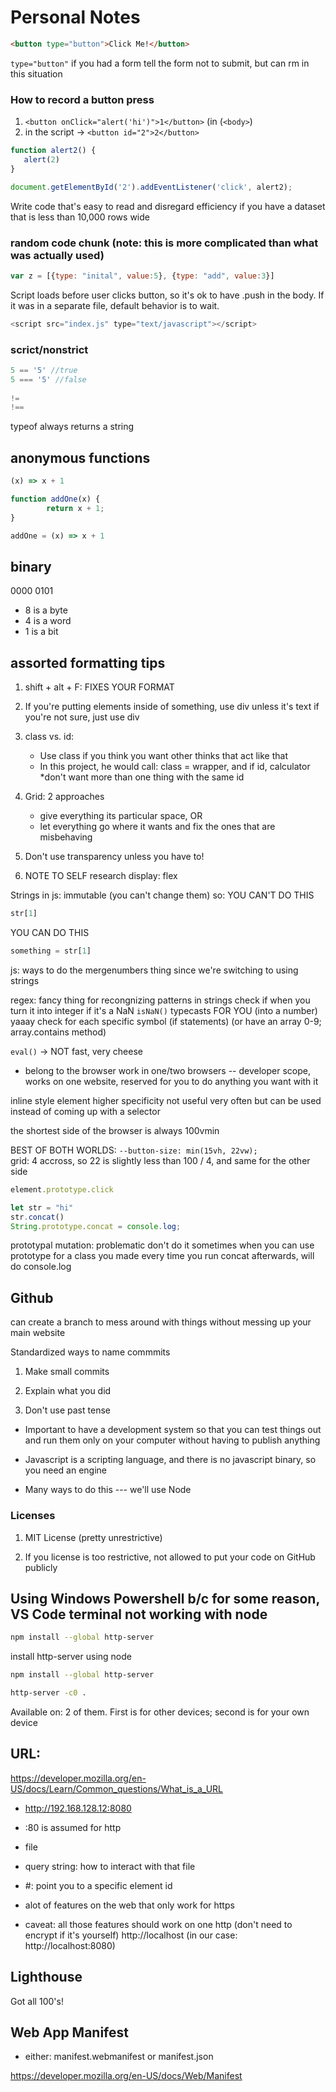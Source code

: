 # Personal Notes  

```html
<button type="button">Click Me!</button>
```            
`type="button"` if you had a form tell the form not to submit, but can rm in this situation
### How to record a button press ###
1. `<button onClick="alert('hi')">1</button>` (in (`<body>`)
2. in the script -> `<button id="2">2</button>`
 ```js   
function alert2() {
    alert(2)
}

document.getElementById('2').addEventListener('click', alert2);
```

        
Write code that's easy to read and disregard efficiency if you have a dataset that is less than 10,000 rows wide

### random code chunk (note: this is more complicated than what was actually used)
```js
var z = [{type: "inital", value:5}, {type: "add", value:3}]            
```

Script loads before user clicks button, so it's ok to have .push in the body. If it was in a separate file, default behavior is to wait.

```js 
<script src="index.js" type="text/javascript"></script>
```

### scrict/nonstrict ###
```js
5 == '5' //true   
5 === '5' //false
    
!=
!==
```
typeof always returns a string

## anonymous functions ##
```js
(x) => x + 1

function addOne(x) {
        return x + 1;
}

addOne = (x) => x + 1
```
## binary ##

0000 0101

- 8 is a byte
- 4 is a word
- 1 is a bit

## assorted formatting tips ##
1. shift + alt + F: FIXES YOUR FORMAT

2. If you're putting elements inside of something, use div
unless it's text
if you're not sure, just use div

3. class vs. id:
    - Use class if you think you want other thinks that act like that
    -  In this project, he would call: class = wrapper, and if id, calculator
*don't want more than one thing with the same id

4. Grid: 2 approaches
    - give everything its particular space, OR
    - let everything go where it wants and fix the ones that are misbehaving
    
5. Don't use transparency unless you have to!

6. NOTE TO SELF research display: flex

Strings in js: immutable (you can't change them) so:
YOU CAN'T DO THIS
```js
str[1]
```
YOU CAN DO THIS
```js
something = str[1]
``` 

js: ways to do the mergenumbers thing since we're switching to using strings

regex: fancy thing for recongnizing patterns in strings
check if when you turn it into integer if it's a NaN
`isNaN()`        typecasts FOR YOU (into a number) yaaay
check for each specific symbol (if statements)
    (or have an array 0-9; array.contains method)

`eval()` -> NOT fast, very cheese

- belong to the browser work in one/two browsers
-- developer scope, works on one website, reserved for you to do anything you want with it

inline style element
            higher specificity
            not useful very often but can be used instead of coming up with a selector

the shortest side of the browser is always 100vmin

BEST OF BOTH WORLDS:
`--button-size: min(15vh, 22vw);`            
            grid: 4 accross, so 22 is slightly less than 100 / 4, and same for the other side

```javascript
element.prototype.click 

let str = "hi"
str.concat()
String.prototype.concat = console.log;
```
prototypal mutation: problematic
don't do it
sometimes when you can use prototype for a class you made
every time you run concat afterwards, will do console.log

## Github  ##
can create a branch to mess around with things without messing up your main website

Standardized ways to name commmits
1. Make small commits

2. Explain what you did

3. Don't use past tense

- Important to have a development system so that you can test things out and run them only on your computer without having to publish anything

- Javascript is a scripting language, and there is no javascript binary, so you need an engine

- Many ways to do this --- we'll use Node

### Licenses ###
1. MIT License (pretty unrestrictive)

2. If you license is too restrictive, not allowed to put your code on GitHub publicly

## Using Windows Powershell b/c for some reason, VS Code terminal not working with node ##
```bash
npm install --global http-server
```

install http-server using node

```bash
npm install --global http-server
```
```bash
http-server -c0 .
```
Available on: 2 of them. First is for other devices; second is for your own device
        
## URL: ##

https://developer.mozilla.org/en-US/docs/Learn/Common_questions/What_is_a_URL


- http://192.168.128.12:8080

- :80 is assumed for http
- file
- query string: how to interact with that file
- #: point you to a specific element id
- alot of features on the web that only work for https
- caveat: all those features should work on one http (don't need to encrypt if it's yourself)
http://localhost (in our case: http://localhost:8080)

## Lighthouse ##

Got all 100's!

## Web App Manifest ##
- either: manifest.webmanifest or manifest.json
    
https://developer.mozilla.org/en-US/docs/Web/Manifest





